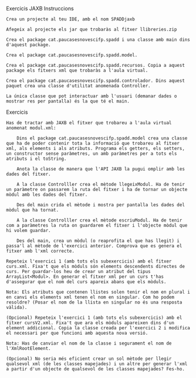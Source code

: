 Exercicis JAXB
Instruccions

    Crea un projecte al teu IDE, amb el nom SPADDjaxb

    Afegeix al projecte els jar que trobaràs al fitxer llibreries.zip

    Crea el package cat.paucasesnovescifp.spadd i una classe amb main dins d'aquest package.

    Crea el package cat.paucasesnovescifp.spadd.model.

    Crea el package cat.paucasesnovescifp.spadd.recursos. Copia a aquest package els fitxers xml que trobaràs a l'aula virtual.

    Crea el package cat.paucasesnovescifp.spadd.controlador. Dins aquest paquet crea una classe d'utilitat anomenada Controller.

    La única classe que pot interactuar amb l'usuari (demanar dades o mostrar res per pantalla) és la que té el main.

Exercicis

    Has de tractar amb JAXB el fitxer que trobareu a l'aula virtual anomenat modul.xml:

        Dins el package cat.paucasesnovescifp.spadd.model crea una classe que ha de poder contenir tota la informació que trobareu al fitxer xml, als elements i als atributs. Programa els getters, els setters, un constructor sense paràmetres, un amb paràmetres per a tots els atributs i el toString.

        Anota la classe de manera que l'API JAXB la pugui omplir amb les dades del fitxer.

        A la classe Controlller crea el mètode llegeixModul. Ha de tenir un paràmetre on passarem la ruta del fitxer i ha de tornar un objecte mòdul amb les dades del fitxer.

        Des del main crida el mètode i mostra per pantalla les dades del mòdul que ha tornat.

        A la classe Controlller crea el mètode escriuModul. Ha de tenir com a paràmetres la ruta on guardarem el fitxer i l'objecte mòdul que hi volem guardar.

        Des del main, crea un mòdul (o reaprofita el que has llegit) i passa'l al mètode de l'exercici anterior. Comprova que es genera el fitxer amb l'xml correcte.

    Repeteix l'exercici 1 (amb tots els subexercicis) amb el fitxer curs.xml. Fixa't que els mòduls són elements descendents directes de curs. Per guardar-los heu de crear un atribut del tipus ArrayList<Modul>. En generar el fitxer xml per un curs t'has d'assegurar que el nom del curs apareix abans que els mòduls.

    Nota: Els atributs que contenen llistes solen tenir el nom en plural i en canvi els elements xml tenen el nom en singular. Com ho podem resoldre? (Posar el nom de la llista en singular no és una resposta vàlida).

    (Opcional) Repeteix l'exercici 1 (amb tots els subexercicis) amb el fitxer cursV2.xml. Fixa't que ara els mòduls apareixen dins d'un element addicional. Copia la classe creada per l'exercici 2 i modifica el necessari per que funcioni amb aquesta nova versió.

    Nota: Has de canviar el nom de la classe i segurament el nom de l'XmlRootElement.

    (Opcional) No seria més eficient crear un sol mètode per llegir qualsevol xml (de les classes mapejades) i un altre per generar l'xml a partir d'un objecte de qualsevol de les classes mapejades? Fes-ho.
